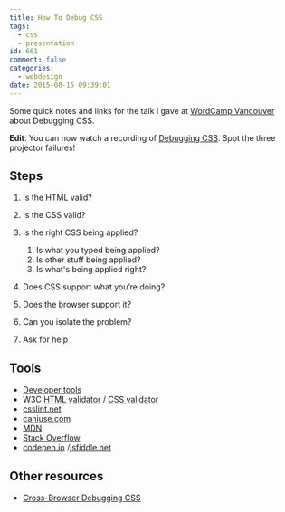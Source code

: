 ```yaml
---
title: How To Debug CSS
tags:
  - css
  - presentation
id: 661
comment: false
categories:
  - webdesign
date: 2015-08-15 09:39:01
---
```


Some quick notes and links for the talk I gave at [WordCamp Vancouver](https://vancouver.wordcamp.org/2015/session/debugging-css/) about Debugging CSS.

**Edit**: You can now watch a recording of [Debugging CSS](http://wordpress.tv/2015/10/02/stephanie-hobson-debugging-css/). Spot the three projector failures!

## Steps

1.  Is the HTML valid?
2.  Is the CSS valid?
3.  Is the right CSS being applied?

    1.  Is what you typed being applied?
    2.  Is other stuff being applied?
    3.  Is what's being applied right?
4.  Does CSS support what you’re doing?
5.  Does the browser support it?
6.  Can you isolate the problem?
7.  Ask for help

## Tools

*   [Developer tools](https://developer.mozilla.org/en-US/docs/Tools/Page_Inspector)
*   W3C [HTML validator](https://validator.w3.org/) / [CSS validator](https://jigsaw.w3.org/css-validator/)
*   [csslint.net](http://csslint.net/)
*   [caniuse.com](http://caniuse.com/)
*   [MDN](https://developer.mozilla.org/)
*   [Stack Overflow](http://stackoverflow.com/)
*   [codepen.io](http://codepen.io/) /[jsfiddle.net](http://jsfiddle.net/)

## Other resources

*   [Cross-Browser Debugging CSS](http://www.stubbornella.org/content/2012/05/02/cross-browser-debugging-css/)